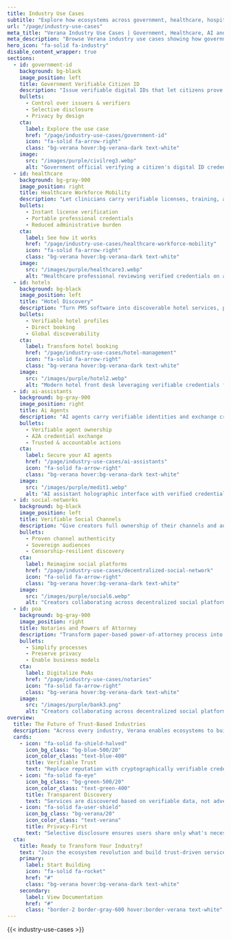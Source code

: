 ```yaml
---
title: Industry Use Cases
subtitle: "Explore how ecosystems across government, healthcare, hospitality, AI, and social platforms use Verana to deliver verifiable, privacy-first digital services."
url: "/page/industry-use-cases"
meta_title: "Verana Industry Use Cases | Government, Healthcare, AI and More"
meta_description: "Browse Verana industry use cases showing how governments, hospitals, hotels, and AI platforms deploy verifiable credentials and trust networks."
hero_icon: "fa-solid fa-industry"
disable_content_wrapper: true
sections:
  - id: government-id
    background: bg-black
    image_position: left
    title: Government Verifiable Citizen ID
    description: "Issue verifiable digital IDs that let citizens prove who they are anywhere, without ever exposing more data than necessary."
    bullets:
      - Control over issuers & verifiers
      - Selective disclosure
      - Privacy by design
    cta:
      label: Explore the use case
      href: "/page/industry-use-cases/government-id"
      icon: "fa-solid fa-arrow-right"
      class: "bg-verana hover:bg-verana-dark text-white"
    image:
      src: "/images/purple/civilreg3.webp"
      alt: "Government official verifying a citizen's digital ID credential at a modern service desk"
  - id: healthcare
    background: bg-gray-900
    image_position: right
    title: Healthcare Workforce Mobility
    description: "Let clinicians carry verifiable licenses, training, and background checks so onboarding takes minutes, not weeks."
    bullets:
      - Instant license verification
      - Portable professional credentials
      - Reduced administrative burden
    cta:
      label: See how it works
      href: "/page/industry-use-cases/healthcare-workforce-mobility"
      icon: "fa-solid fa-arrow-right"
      class: "bg-verana hover:bg-verana-dark text-white"
    image:
      src: "/images/purple/healthcare3.webp"
      alt: "Healthcare professional reviewing verified credentials on a tablet inside a modern hospital"
  - id: hotels
    background: bg-black
    image_position: left
    title: "Hotel Discovery"
    description: "Turn PMS software into discoverable hotel services, powering booking engines with no intermediaries."
    bullets:
      - Verifiable hotel profiles
      - Direct booking
      - Global discoverability
    cta:
      label: Transform hotel booking
      href: "/page/industry-use-cases/hotel-management"
      icon: "fa-solid fa-arrow-right"
      class: "bg-verana hover:bg-verana-dark text-white"
    image:
      src: "/images/purple/hotel2.webp"
      alt: "Modern hotel front desk leveraging verifiable credentials for guest check-in"
  - id: ai-assistants
    background: bg-gray-900
    image_position: right
    title: Ai Agents
    description: "AI agents carry verifiable identities and exchange credentials, ensuring clear ownership, accountable actions, and trusted agent-to-agent communication everywhere."
    bullets:
      - Verifiable agent ownership
      - A2A credential exchange
      - Trusted & accountable actions
    cta:
      label: Secure your AI agents
      href: "/page/industry-use-cases/ai-assistants"
      icon: "fa-solid fa-arrow-right"
      class: "bg-verana hover:bg-verana-dark text-white"
    image:
      src: "/images/purple/medit1.webp"
      alt: "AI assistant holographic interface with verified credential badges in a futuristic digital environment"
  - id: social-networks
    background: bg-black
    image_position: left
    title: Verifiable Social Channels
    description: "Give creators full ownership of their channels and audiences while discovery runs on verifiable credentials—not ads."
    bullets:
      - Proven channel authenticity
      - Sovereign audiences
      - Censorship-resilient discovery
    cta:
      label: Reimagine social platforms
      href: "/page/industry-use-cases/decentralized-social-network"
      icon: "fa-solid fa-arrow-right"
      class: "bg-verana hover:bg-verana-dark text-white"
    image:
      src: "/images/purple/social6.webp"
      alt: "Creators collaborating across decentralized social platforms with verification badges"
  - id: poa
    background: bg-gray-900
    image_position: right
    title: Notaries and Powers of Attorney
    description: "Transform paper-based power-of-attorney process into a verifiable, efficient, and fraud-resistant digital credential system."
    bullets:
      - Simplify processes
      - Preserve privacy 
      - Enable business models
    cta:
      label: Digitalize PoAs 
      href: "/page/industry-use-cases/notaries"
      icon: "fa-solid fa-arrow-right"
      class: "bg-verana hover:bg-verana-dark text-white"
    image:
      src: "/images/purple/bank3.png"
      alt: "Creators collaborating across decentralized social platforms with verification badges"
overview:
  title: The Future of Trust-Based Industries
  description: "Across every industry, Verana enables ecosystems to build trust networks where verification replaces reputation, credentials replace claims, and transparency replaces opacity."
  cards:
    - icon: "fa-solid fa-shield-halved"
      icon_bg_class: "bg-blue-500/20"
      icon_color_class: "text-blue-400"
      title: Verifiable Trust
      text: "Replace reputation with cryptographically verifiable credentials from trusted ecosystems."
    - icon: "fa-solid fa-eye"
      icon_bg_class: "bg-green-500/20"
      icon_color_class: "text-green-400"
      title: Transparent Discovery
      text: "Services are discovered based on verifiable data, not advertising budgets or hidden algorithms."
    - icon: "fa-solid fa-user-shield"
      icon_bg_class: "bg-verana/20"
      icon_color_class: "text-verana"
      title: Privacy-First
      text: "Selective disclosure ensures users share only what's necessary while maintaining full privacy."
  cta:
    title: Ready to Transform Your Industry?
    text: "Join the ecosystem revolution and build trust-driven services that put verification first."
    primary:
      label: Start Building
      icon: "fa-solid fa-rocket"
      href: "#"
      class: "bg-verana hover:bg-verana-dark text-white"
    secondary:
      label: View Documentation
      href: "#"
      class: "border-2 border-gray-600 hover:border-verana text-white"
---
```


{{< industry-use-cases >}}
